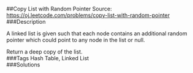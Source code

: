 ##Copy List with Random Pointer
Source: https://oj.leetcode.com/problems/copy-list-with-random-pointer  
###Description

                

A linked list is given such that each node contains an additional random pointer which could point to any node in the list or null.
  


  

Return a deep copy of the list.  
###Tags
Hash Table, Linked List  
###Solutions